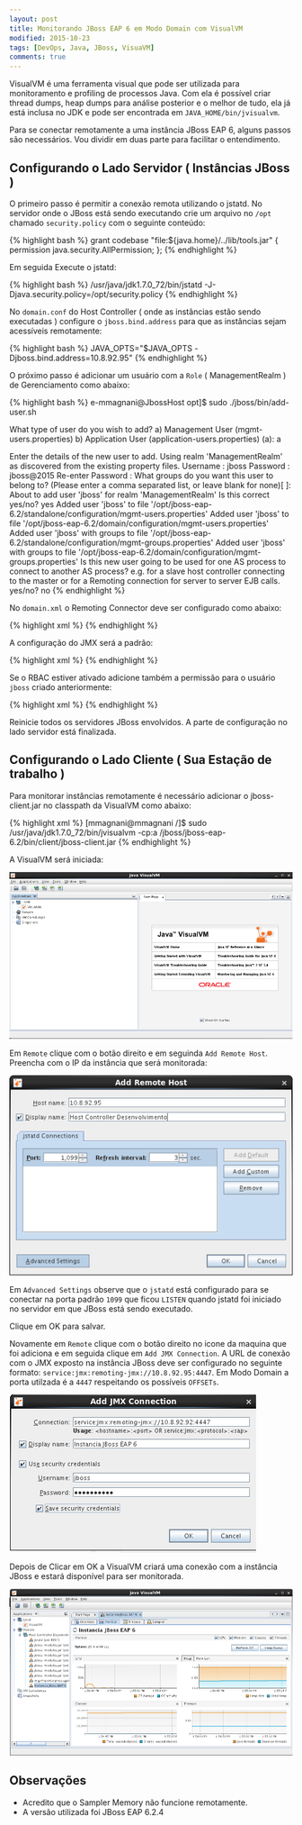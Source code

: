 ```yaml
---
layout: post
title: Monitorando JBoss EAP 6 em Modo Domain com VisualVM
modified: 2015-10-23
tags: [DevOps, Java, JBoss, VisuaVM]
comments: true
---
```


VisualVM é uma ferramenta visual que pode ser utilizada para monitoramento e profiling de processos Java. Com ela é possível criar thread dumps, heap dumps para análise posterior e o melhor de tudo, ela já está inclusa no JDK e pode ser encontrada em `JAVA_HOME/bin/jvisualvm`.

Para se conectar remotamente a uma instância JBoss EAP 6, alguns passos são necessários. Vou dividir em duas parte para facilitar o entendimento.

## Configurando o Lado Servidor ( Instâncias JBoss )

O primeiro passo é permitir a conexão remota utilizando o jstatd. No servidor onde o JBoss está sendo executando crie um arquivo no `/opt` chamado `security.policy` com o seguinte conteúdo:

{% highlight bash %}
grant codebase "file:${java.home}/../lib/tools.jar" {
    permission java.security.AllPermission;
};
{% endhighlight %}

Em seguida Execute o jstatd:

{% highlight bash %}
/usr/java/jdk1.7.0_72/bin/jstatd -J-Djava.security.policy=/opt/security.policy
{% endhighlight %}

No `domain.conf` do Host Controller ( onde as instâncias estão sendo executadas ) configure o `jboss.bind.address` para que as instâncias sejam acessíveis remotamente:

{% highlight bash %}
JAVA_OPTS="$JAVA_OPTS -Djboss.bind.address=10.8.92.95"
{% endhighlight %}

O próximo passo é adicionar um usuário com a `Role` ( ManagementRealm ) de Gerenciamento como abaixo:

{% highlight bash %}
e-mmagnani@JbossHost opt]$ sudo ./jboss/bin/add-user.sh 
 
What type of user do you wish to add?
 a) Management User (mgmt-users.properties)
 b) Application User (application-users.properties)
(a): a 
 
Enter the details of the new user to add.
Using realm 'ManagementRealm' as discovered from the existing property files.
Username : jboss
Password : jboss@2015
Re-enter Password :
What groups do you want this user to belong to? (Please enter a comma separated list, or leave blank for none)[  ]:
About to add user 'jboss' for realm 'ManagementRealm'
Is this correct yes/no? yes
Added user 'jboss' to file '/opt/jboss-eap-6.2/standalone/configuration/mgmt-users.properties'
Added user 'jboss' to file '/opt/jboss-eap-6.2/domain/configuration/mgmt-users.properties'
Added user 'jboss' with groups  to file '/opt/jboss-eap-6.2/standalone/configuration/mgmt-groups.properties'
Added user 'jboss' with groups  to file '/opt/jboss-eap-6.2/domain/configuration/mgmt-groups.properties'
Is this new user going to be used for one AS process to connect to another AS process?
e.g. for a slave host controller connecting to the master or for a Remoting connection for server to server EJB calls.
yes/no? no
{% endhighlight %}

No `domain.xml` o Remoting Connector deve ser configurado como abaixo:

{% highlight xml %}
<subsystem xmlns="urn:jboss:domain:remoting:1.1">
      <connector name="remoting-connector" socket-binding="remoting" security-realm="ManagementRealm"/>
</subsystem>
{% endhighlight %}

A configuração do JMX será a padrão:

{% highlight xml %}
<subsystem xmlns="urn:jboss:domain:jmx:1.3">
     <expose-resolved-model/>
     <expose-expression-model/>
     <remoting-connector use-management-endpoint="false"/>
</subsystem>
{% endhighlight %}

Se o RBAC estiver ativado adicione também a permissão para o usuário `jboss` criado anteriormente:

{% highlight xml %}
<role name="SuperUser">
    <include>
        <user name="$local"/>
        <user realm="ManagementRealm" name="jboss"/>
    </include>
</role>
{% endhighlight %}

Reinicie todos os servidores JBoss envolvidos. A parte de configuração no lado servidor está finalizada.

## Configurando o Lado Cliente ( Sua Estação de trabalho )

Para monitorar instâncias remotamente é necessário adicionar o jboss-client.jar no classpath da VisualVM como abaixo:

{% highlight xml %}
[mmagnani@mmagnani /]$  sudo /usr/java/jdk1.7.0_72/bin/jvisualvm -cp:a /jboss/jboss-eap-6.2/bin/client/jboss-client.jar
{% endhighlight %}

A VisualVM será iniciada:

![](/images/201510-visualvm-01.png)

Em `Remote` clique com o botão direito e em seguinda `Add Remote Host`. Preencha com o IP da instância que será monitorada:

![](/images/201510-visualvm-02.png)

Em `Advanced Settings` observe que o `jstatd` está configurado para se conectar na porta padrão `1099` que  ficou `LISTEN` quando jstatd foi iniciado no servidor em que JBoss está sendo executado.  

Clique em OK para salvar.

Novamente em `Remote` clique com o botão direito no icone da maquina que foi adiciona e em seguida clique em `Add JMX Connection`. A URL de conexão com o JMX exposto na instância JBoss deve ser configurado no seguinte formato: `service:jmx:remoting-jmx://10.8.92.95:4447`. Em Modo Domain a porta utilzada é a `4447` respeitando os possíveis `OFFSETs`.

![](/images/201510-visualvm-03.png)

Depois de Clicar em OK a VisualVM criará uma conexão com a instância JBoss e estará disponível para ser monitorada.

![](/images/201510-visualvm-04.png)


## Observações

* Acredito que o Sampler Memory não funcione remotamente.
* A versão utilizada foi JBoss EAP 6.2.4

